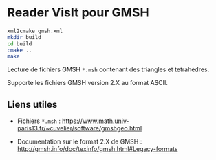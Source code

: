 # Reader VisIt pour GMSH

```bash
xml2cmake gmsh.xml
mkdir build
cd build
cmake ..
make
```


Lecture de fichiers GMSH `*.msh` contenant des triangles et tetrahèdres.

Supporte les fichiers GMSH version 2.X au format ASCII.

## Liens utiles

- Fichiers `*.msh` : https://www.math.univ-paris13.fr/~cuvelier/software/gmshgeo.html

- Documentation sur le format 2.X de GMSH : http://gmsh.info/doc/texinfo/gmsh.html#Legacy-formats

